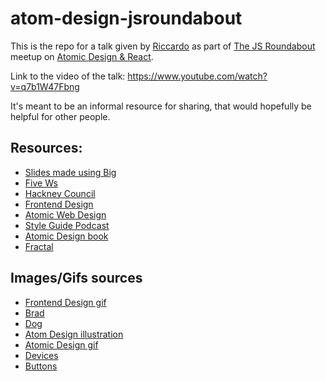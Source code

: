 # atom-design-jsroundabout

This is the repo for a talk given by [Riccardo](https://github.com/riccardoerra) as part of [The JS Roundabout](https://www.meetup.com/The-JS-Roundabout/) meetup on [Atomic Design & React](https://www.meetup.com/The-JS-Roundabout/events/252499439/).

Link to the video of the talk: https://www.youtube.com/watch?v=q7b1W47Fbng

It's meant to be an informal resource for sharing, that would hopefully be helpful for other people.

## Resources:

- [Slides made using Big](https://github.com/tmcw/big)
- [Five Ws](https://en.wikipedia.org/wiki/Five_Ws)
- [Hackney Council](http://hackit.org.uk)
- [Frontend Design](http://bradfrost.com/blog/post/frontend-design/)
- [Atomic Web Design](http://bradfrost.com/blog/post/atomic-web-design/)
- [Style Guide Podcast](http://styleguides.io/podcast/)
- [Atomic Design book](http://atomicdesign.bradfrost.com)
- [Fractal](https://fractal.build)

## Images/Gifs sources

- [Frontend Design gif](http://bradfrost.com/blog/post/frontend-design/)
- [Brad](http://www.allthepeople.net/brad_frost)
- [Dog](https://www.flickr.com/photos/brad_frost/30499629173/)
- [Atom Design illustration](http://bradfrost.com/blog/post/atomic-web-design/)
- [Atomic Design gif](http://bradfrost.com/blog/post/atomic-web-design/)
- [Devices](https://bigmedium.com/ideas/leaping-gap-between-devices.html)
- [Buttons](http://bradfrost.com/blog/post/interface-inventory/)
